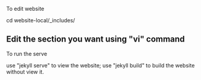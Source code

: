 To edit website

cd website-local/_includes/

Edit the section you want using "vi" command
------------------------------------
To run the serve

use "jekyll serve" to view the website;
use "jekyll build" to build the website without view it.

